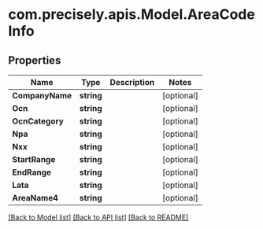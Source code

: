 # com.precisely.apis.Model.AreaCodeInfo
## Properties

Name | Type | Description | Notes
------------ | ------------- | ------------- | -------------
**CompanyName** | **string** |  | [optional] 
**Ocn** | **string** |  | [optional] 
**OcnCategory** | **string** |  | [optional] 
**Npa** | **string** |  | [optional] 
**Nxx** | **string** |  | [optional] 
**StartRange** | **string** |  | [optional] 
**EndRange** | **string** |  | [optional] 
**Lata** | **string** |  | [optional] 
**AreaName4** | **string** |  | [optional] 

[[Back to Model list]](../README.md#documentation-for-models) [[Back to API list]](../README.md#documentation-for-api-endpoints) [[Back to README]](../README.md)

